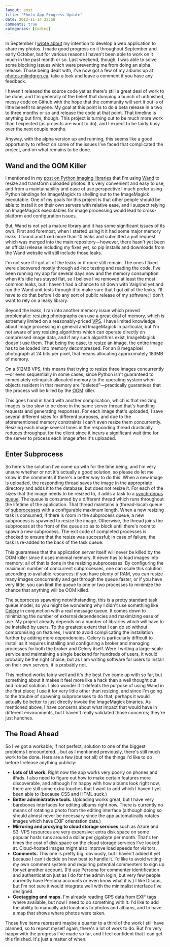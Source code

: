 ```yaml
---
layout: post
title: "Photo App Progress Update"
date: 2012-11-14 22:58
comments: true
categories: [Coding]
---
```


In September I [wrote about](/entry/2012/09/14/social-networks-and-content-ownership/)
my intention to develop a web application to share my photos. I made good
progress on it throughout September and early October, but for various reasons I
haven't been able to work on it much in the past month or so. Last weekend,
though, I was able to solve some blocking issues which were preventing me from
doing an alpha release. Those being dealt with, I've now got a few of my albums
up at [photos.mlindgren.ca](http://photos.mlindgren.ca/); take a look and leave
a comment if you have any feedback.

I haven't released the source code yet as there's still a great deal of work to
be done, and I'm generally of the belief that dumping a bunch of unfinished,
messy code on Github with the hope that the community will sort it out is of
little benefit to anyone. My goal at this point is to do a beta release in a
two to three months or so and release the code at that point. That timeline is
anything but firm, though. This project is turning out to be much more work than
I expected (as projects are wont to do), and I expect to be fairly busy over the
next couple months.

Anyway, with the alpha version up and running, this seems like a good
opportunity to reflect on some of the issues I've faced that complicated the
project, and on what remains to be done. <!-- more -->

## Wand and the OOM Killer

I mentioned in my
[post on Python imaging libraries](/entry/2012/09/14/the-state-of-python-imaging/)
that I'm using [Wand](http://dahlia.kr/wand/index.html) to resize and transform
uploaded photos. It's very convenient and easy to use, and from a
maintainability and ease of use perspective I much prefer using Python bindings
for ImageMagick to shelling out to the ImageMagick executable. One
of my goals for this project is that other people should be able to install it
on their own servers with relative ease, and I suspect relying on ImageMagick
executables for image processing would lead to cross-platform and configuration
issues.

But, Wand is not yet a mature library and it has some significant issues of its
own. First and foremost, when I started using it it had some major memory
leaks. I found and fixed more than 10 leaks and submitted a pull request which
was merged into the main repository&mdash;however, there hasn't yet been an
official release including my fixes yet, so pip installs and downloads from the
Wand website will still include those leaks.

I'm not sure if I got all of the leaks or if more still remain. The ones I fixed
were discovered mostly through ad-hoc testing and reading the code. I've been
running my app for several days now and the memory consumption when it's idle
has stayed flat, so I believe I've removed at least the most common leaks, but I
haven't had a chance to sit down with Valgrind yet and run the Wand unit tests
through it to make sure that I got *all* of the leaks. I'll have to do that
before I do any sort of public release of my software;
I don't want to rely on a leaky library.

Beyond the leaks, I ran into another memory issue which proved problematic:
resizing photographs can use a great deal of memory, which is extremely limited
on a reasonably-priced <acronym title="Virtual Private Server">VPS</acronym>.
I have limited knowledge about image processing in general and ImageMagick in
particular, but I'm not aware of any resizing algorithms which can operate
directly on compressed image data, and if any such algorithms exist, ImageMagick
doesn't use them. That being the case, to resize an image, the entire image has
to be loaded into memory decompressed. For an 8 megapixel photograph at 24 bits
per pixel, that means allocating approximately 183MB of memory.

On a 512MB VPS, this means that trying to resize three images
concurrently&mdash;or even sequentially in some cases, since Python isn't
guaranteed to immediately relinquish allocated memory to the operating system
when objects resident in that memory are "deleted"&mdash;practically guarantees
that the process will be killed by the
<acronym title="Out Of Memory">OOM</acronym> killer.

This goes hand in hand with another complication, which is that resizing images
is too slow to be done in the same server thread that's handling requests and
generating responses. For each image that's uploaded, I save several different
sizes for different purposes, and due to the aforementioned memory constraints I
can't even resize them concurrently. Resizing each image several times in the
responding thread drastically reduces throughput for the client
since it incurs a significant wait time for the server to process each image
after it's uploaded.

## Enter Subprocess

So here's the solution I've come up with for the time being, and I'm very unsure
whether or not it's actually a good solution, so please do let me know in the
comments if there's a better way to do this.  When a new image is uploaded, the
responding thread saves the image in the appropriate directory and adds it to
the database, but does not resize it.  For each of the sizes that the image
needs to be resized to, it adds a task to a
[synchronous queue](http://docs.python.org/2/library/queue.html). The queue is
consumed by a different thread which runs throughout the lifetime of the
application. That thread maintains a (thread-local) queue of
[subprocesses](http://docs.python.org/2/library/multiprocessing.html) with a
configurable maximum length. When a new resizing task is consumed, if there is
room in the subprocess queue, a new subprocess is spawned to resize the image.
Otherwise, the thread joins the subprocess at the front of the queue so as to
block until there's room to spawn a new subprocess. The exit code of completed
processes is checked to ensure that the resize was successful; in case of
failure, the task is re-added to the back of the task queue.

This guarantees that the application server itself will never be killed by the
OOM killer since it uses minimal memory. It never has to load images into
memory; all of that is done in the resizing subprocesses.  By configuring the
maximum number of concurrent subprocesses, one can scale this solution according
to available resources: if you have plenty of RAM, you can resize many images
concurrently and get through the queue faster, or if you have very little, you
can limit the queue to one or two processes to minimize the chance that anything
will be OOM killed.

The subprocess spawning notwithstanding, this is a pretty standard task queue
model, so you might be wondering why I didn't use something like
[Celery](http://celeryproject.org/) in conjunction with a real message queue.
It comes down to minimizing the number of external dependencies and maximizing
ease of use. My project already depends on a number of libraries which will have
to be installed by users. To the greatest extent that I can do so without
compromising on features, I want to avoid complicating the installation further
by adding more dependencies. Celery is particularly difficult to install as it
requires installing and configuring a broker and managing processes for both the
broker and Celery itself. Were I writing a large-scale service and maintaining a
single backend for hundreds of users, it would probably be the right choice, but
as I am writing software for users to install on their own servers, it is
probably not.

This method works fairly well and it's the best I've come up with so far, but
something about it makes it feel more like a hack than a well thought out and
robust solution. I also wonder if it defeats the purpose of using Wand in the
first place; I use it for very little other than resizing, and since I'm going
to the trouble of spawning subprocesses to do that, perhaps it would actually be
better to just directly invoke the ImageMagick binaries. As mentioned above, I
have concerns about what impact that would have in different environments, but I
haven't really validated those concerns; they're just hunches.

## The Road Ahead

So I've got a workable, if not perfect, solution to one of the biggest problems
I encountered... but as I mentioned previously, there's still much work to be
done. Here are a few (but not all) of the things I'd like to do before I release
anything publicly:

- **Lots of UI work.** Right now the app works very poorly on phones and iPads.
  I also need to figure out how to make certain features more discoverable, and
  although I'm happy with how albums look right now, there are still some extra
  touches that I want to add which I haven't yet been able to (because CSS and
  HTML suck.)
- **Better administrative tools.** Uploading works great, but I have very
  barebones interfaces for editing albums right now. There is currently no means
  of rotating a photo from the editing interface (although doing so should
  almost never be necessary since the app automatically rotates images which
  have EXIF orientation data.)
- **Mirroring and proxying to cloud storage services** such as Azure and S3. VPS
  resources are very expensive; extra disk space on some popular hosts runs
  around a dollar per gigabyte per month. That's ten times the cost of disk
  space on the cloud storage services I've looked at. Cloud-hosted images might
  also improve load speeds for visitors.
- **Comments.** This one is pretty big, obviously, but I haven't added it yet
  because I can't decide on how best to handle it. I'd like to avoid writing my
  own comment system and requiring potential commenters to sign up for yet
  another account. (I'd use Persona for commenter identification and
  authentication just as I do for the admin login, but very few people currently
  have Persona accounts or even know what it is.) I like Disqus, but I'm not
  sure it would integrate well with the minimalist interface I've designed.
- **Geotagging and maps.** I'm already reading GPS data from EXIF tags where
  available, but now I need to do something with it. I'd like to add the ability
  to manually add locations to photos and albums, and to have a map that shows
  where photos were taken.

Those five items represent maybe a quarter to a third of the work I still have
planned, so to repeat myself again, there's a lot of work to do. But I'm very
happy with the progress I've made so far, and I feel confident that I can get
this finished. It's just a matter of when.
